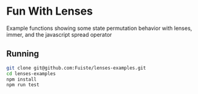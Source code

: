 # Fun With Lenses

Example functions showing some state permutation behavior with lenses, immer, and the javascript spread operator

## Running

```bash
git clone git@github.com:Fuiste/lenses-examples.git
cd lenses-examples
npm install
npm run test
```
